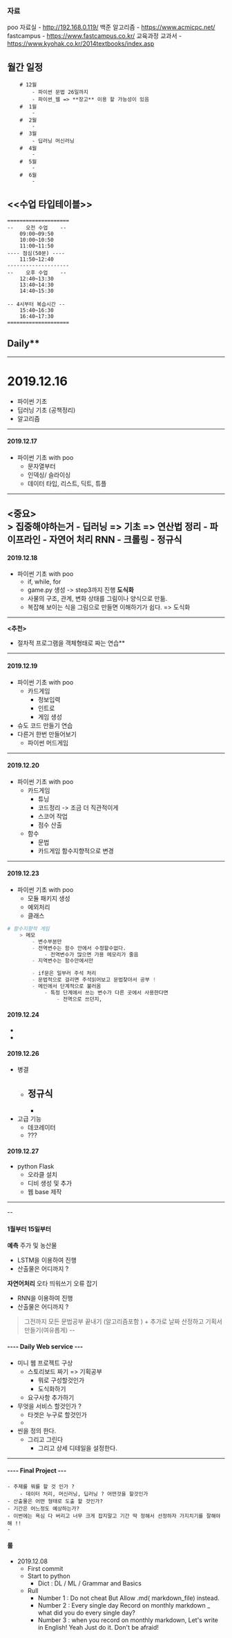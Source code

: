 ### 자료
poo 자료실      - http://192.168.0.119/
백준 알고리즘   - https://www.acmicpc.net/
fastcampus     - https://www.fastcampus.co.kr/
교육과정 교과서 - https://www.kyohak.co.kr/2014textbooks/index.asp

## 월간 일정 
```
    # 12월
        - 파이썬 문법 26일까지 
        - 파이썬_웹 => **장고** 이용 할 가능성이 있음 
    #  1월
        -
    #  2월
        -
    #  3월
        - 딥러닝 머신러닝 
    #  4월
        - 
    #  5월
        - 
    #  6월
        - 
```

## <<수업 타입테이블>>
```
====================
--    오전 수업    --
    09:00~09:50
    10:00~10:50
    11:00~11:50
---- 점심(50분) ----
    11:50~12:40
--------------------
--    오후 수업    --
    12:40~13:30
    13:40~14:30
    14:40~15:30

-- 4시부터 복습시간 --
    15:40~16:30
    16:40~17:30
====================
```


## Daily**
---
# 2019.12.16 
 - 파이썬 기초 
 - 딥러닝 기초 (공책정리)
 - 알고리즘 
---
#### 2019.12.17
- 파이썬 기초 with poo
    - 문자열부터 
    - 인덱싱/ 슬라이싱
    - 데이터 타입, 리스트, 딕트, 튜플 
---  
**<중요>**  
    > 집중해야하는거
        - 딥러닝 => 기초 => 연산법 정리
        - 파이프라인 
        - 자연어 처리 RNN 
            - 크롤링
        - 정규식 
---
#### 2019.12.18
- 파이썬 기초 with poo
    - if, while, for 
    - game.py 생성 -> step3까지 진행 
    **도식화**
    - 사물의 구조, 관계, 변화 상태를 그림이나 양식으로 만듦.
    - 복잡해 보이는 식을 그림으로 만들면 이해하기가 쉽다.
    => 도식화
---

**<추천>**
- 절차적 프로그램을  객체형태로 짜는 연습**

---
#### 2019.12.19
- 파이썬 기초 with poo
    -  카드게임
        - 정보입력
        - 인트로
        - 게임 생성
- 슈도 코드 만들기 연습
- 다른거 한번 만들어보기 
    - 파이썬 머드게임
---
#### 2019.12.20
- 파이썬 기초 with poo
    -  카드게임
        - 튜닝 
        - 코드정리 -> 조금 더 직관적이게
        - 스코어 작업 
        - 점수 산출 
    - 함수 
        - 문법
        - 카드게임 함수지향적으로 변경 
----
#### 2019.12.23
- 파이썬 기초 with poo
    - 모듈 패키지 생성 
    - 예외처리 
    - 클래스
```py
# 함수지향적 게임 
    > 메모
        - 변수부분만 
        - 전역변수는 함수 안에서 수정할수없다. 
            - 전역변수가 많으면 가용 메모리가 줄음
        - 지역변수는 함수안에서만 

        - if문은 일부러 주석 처리 
        - 문법적으로 걸리면 주석읽어보고 문법찾아서 공부 ! 
        - 메인에서 단계적으로 불러옴 
            - 특정 단계에서 쓰는 변수가 다른 곳에서 사용한다면 
                - 전역으로 쓰던지,  

```
#### 2019.12.24
-
-

#### 2019.12.26
- 병결
    - 정규식 
        - 
        - 
- 고급 기능 
    - 데코레이터 
    - ??? 
#### 2019.12.27
- python Flask 
    - 오라클 설치 
    - 디비 생성 및 추가 
    - 웹 base 제작 


    
----








--
#### 1월부터 15일부터 


**예측**
주가 및 농산물 
- LSTM을 이용하여 진행 
- 산출물은 어디까지 ?

**자연어처리**
오타 띄워쓰기 오류 잡기 
- RNN을 이용하여 진행 
- 산출물은 어디까지 ?


> 그전까지 모든 문법공부 끝내기 (알고리즘포함 )
    + 추가로 날짜 산정하고 기획서 만들기(여유롭게)
--



#### ---- Daily Web service ---

- 미니 웹 프로젝트 구상 
    - 스토리보드 짜기 => 기획공부
        - 뭐로 구성할것인가 
        - 도식화하기 
    - 요구사항 추가하기 
- 무엇을 서비스 할것인가 ? 
    - 타겟은 누구로 할것인가 
    - 
- 씬을 정의 한다. 
    - 그리고 그린다
        - 그리고 상세 디테일을 설정한다. 

---

#### ---- Final Project ---

    - 주제를 뭐를 할 것 인가 ?
        - 데이터 처리, 머신러닝, 딥러닝 ? 어떤것을 할것인가 
    - 산출물은 어떤 형태로 도출 할 것인가? 
    - 기간은 어느정도 예상하는가? 
    - 이번에는 욕심 다 버리고 너무 크게 잡지말고 기간 딱 정해서 선정하자 가지치기를 잘해야해 !! 
    -  










#### 룰 
 - 2019.12.08 
    - First commit 
    - Start to python
        - Dict : DL / ML / Grammar and Basics
    - Rull 
        - Number 1 : Do not cheat But Allow .md( markdown_file) instead.
        - Number 2 : Every single day Record on monthly markdown _ what did you do every single day?
        - Number 3 : when you record on monthly markdown, Let's write in English! Yeah Just do it. Don't be afraid! 
